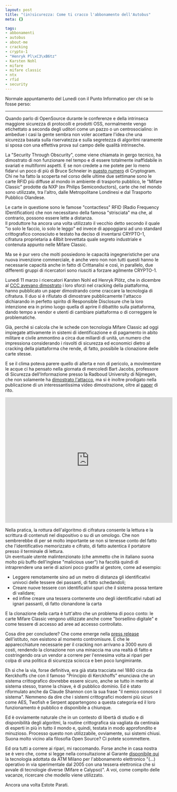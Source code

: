 ```yaml
--- 
layout: post
title: "(in)sicurezza: Come ti cracco l'abbonamento dell'Autobus"
meta: {}

tags: 
- abbonamenti
- autobus
- about-me
- cracking
- crypto-1
- "Henryk Pl\xC3\xB6tz"
- Karsten Nohl
- mifare
- mifare classic
- ntx
- rfid
- security
---
```

Normale appuntamento del Lunedì con il Punto Informatico per chi se lo fosse perso:  
  
---  
  
Quando parlo di OpenSource durante le conferenze e della intrinseca maggiore sicurezza di protocolli e prodotti OSS, normalmente vengo etichettato a seconda degli uditori come un pazzo o un centrosocialino: in ambedue i casi la gente sembra non voler accettare l'idea che una sicurezza basata sulla riservatezza e sulla segretezza di algoritmi raramente si sposa con una effettiva prova sul campo delle qualità intrinseche.  
  
La "Security Through Obscurity", come viene chiamata in gergo tecnico, ha dimostrato di non funzionare nel tempo e di essere totalmente inaffidabile in svariati e multiformi aspetti. E se non credete a me potete per lo meno fidarvi un poco di più di Bruce Schneier in [questo numero][1] di Cryptogram. Chi ne ha fatto la scoperta nel corso delle ultime due settimane sono le carte RFID più diffuse al mondo in ambiente di trasporto pubblico, le "Mifare Classic" prodotte da NXP (ex Philips Semiconductors), carte che nel mondo sono utilizzate, tra l'altro, dalle Metropolitane Londinesi e dal Trasporto Pubblico Olandese.  
  
Le carte in questione sono le famose "contactless" RFID (Radio Frequency IDentification) che non necessitano della famosa "strisciata" ma che, al contrario, possono essere lette a distanza.  
Il produttore ha ancora una volta utilizzato il vecchio detto secondo il quale "io solo le faccio, io solo le leggo" ed invece di appoggiarsi ad uno standard crittografico conosciuto e testato ha deciso di inventarsi CRYPTO-1, cifratura proprietaria a 48bit brevettata quale segreto industriale e contenuta appunto nelle Mifare Classic.  
  
Ma se è pur vero che molti possiedono le capacità ingegneristiche per una nuova invenzione commerciale, è anche vero non non tutti questi hanno le necessarie capacità anche in fatto di Crittanalisi e così, in parallelo, due differenti gruppi di ricercatori sono riusciti a forzare agilmente CRYPTO-1.  
  
Lunedì 11 marzo i ricercatori Karsten Nohl ed Henryk Plötz, che in dicembre al [CCC avevano dimostrato][2] i loro sforzi nel cracking della piattaforma, hanno pubblicato un paper dimostrando come craccare la tecnologia di cifratura. Il duo si è rifiutato di dimostrare pubblicamente l'attacco dichiarando in perfetto spirito di Responsible Disclosure che la loro intenzione era in primo luogo quella di aprire il dibattito sulla piattaforma, dando tempo a vendor e utenti di cambiare piattaforma o di correggere le problematiche.  
  
Già, perché si calcola che le schede con tecnologia Mifare Classic ad oggi impiegate attivamente in sistemi di identificazione e di pagamento in abito militare e civile ammontino a circa due miliardi di unità, un numero che impressiona considerando i risvolti di sicurezza ed economici dietro al cracking della piattaforma che rende, di fatto, possibile la clonazione delle carte stesse.  
  
E se il clima poteva parere quello di allerta e non di pericolo, a movimentare le acque ci ha pensato nella giornata di mercoledì Bart Jacobs, professore di Sicurezza dell'Informazione presso la Radboud University di Nijmegen, che non solamente ha [dimostrato l'attacco][3], ma si è inoltre prodigato nella publicazione di un interessantissima video dimostrazione, oltre al [paper][3] di rito.  
  
<object width="535" height="400"><param name="movie" value="http://www.youtube.com/v/NW3RGbQTLhE&rel=1"></param><param name="wmode" value="transparent"></param><embed src="http://www.youtube.com/v/NW3RGbQTLhE&rel=1" type="application/x-shockwave-flash" wmode="transparent" width="535" height="400"></embed></object>  
  
Nella pratica, la rottura dell'algoritmo di cifratura consente la lettura e la scrittura di contenuti nel dispositivo o su di un omologo. Che non sembrerebbe di per sé molto importante se non si tenesse conto del fatto che l'identificativo memorizzato e cifrato, di fatto autentica il portatore presso il terminale di lettura.  
Un eventuale utente malintenzionato (che ammetto che in italiano suona molto più buffo dell'inglese "malicious user") ha facoltà quindi di intraprendere una serie di azioni poco gradite al gestore, come ad esempio:  
  
* Leggere remotamente sino ad un metro di distanza gli identificativi univoci delle tessere dei passanti, di fatto schedandoli;  
* Creare nuove tessere con identificativi spuri che il sistema possa tentare di validare;  
* ed infine creare una tessera contenente uno degli identificativi rubati ad ignari passanti, di fatto clonandone la carta  
  
E la clonazione della carta è tutt'altro che un problema di poco conto: le carte Mifare Classic vengono utilizzate anche come "borsellino digitale" e come tessere di accesso ad aree ad accesso controllato.  
  
Cosa dire per concludere? Che come emerge nella [press release][4] dell'istituto, non esistono al momento contromisure. E che le apparecchiature necessarie per il cracking non arrivano a 3000 euro di costi, rendendo la clonazione non una minaccia ma una realtà di fatto e costringendo ora un vendor a correre per l'ennesima volta ai ripari per colpa di una politica di sicurezza sciocca e ben poco lungimirante.  
  
Eh sì che la via, forse definitiva, era già stata tracciata nel 1880 circa da Kerckhoffs che con il famoso "Principio di Kerckhoffs" enunciava che un sistema crittografico dovrebbe essere sicuro, anche se tutto in merito al sistema stesso, tranne la chiave, è di pubblico dominio. Ed è stato riformulato anche da Claude Shannon con la sua frase "il nemico conosce il sistema". Nemmeno da dire che i sistemi crittografici moderni più sicuri come AES, Twofish e Serpent appartengono a questa categoria ed il loro funzionamento è pubblico e disponibile a chiunque.  
  
Ed è ovviamente naturale che in un contesto di libertà di studio e di disponibilità degli algoritmi, la routine crittografica sia vagliata da centinaia di esperti in più in tutto il mondo e, quindi, testata in modo approfondito e minuzioso. Processo questo non utilizzabile, ovviamente, sui sistemi chiusi. Suona molto vicino alla filosofia Open Source? Ci potete scommettere.  
  
Ed ora tutti a correre ai ripari, mi raccomando. Forse anche in casa nostra se è vero che, come si legge nella consultazione al Garante [disponibile qui][5] la tecnologia adottata da ATM Milano per l'abbonamento elettronico "(...) operativo in via sperimentale dal 2005 con una tessera elettronica che si avvale di tecnologie diverse (Mifare e Calypso)". A voi, come compito delle vacanze, ricercare che modello viene utilizzato.  
  
Ancora una volta Estote Parati.

[1]: http://www.schneier.com/crypto-gram-0205.html#1
[2]: http://events.ccc.de/congress/2007/Fahrplan/events/2378.en.html
[3]: http://www.ru.nl/ds/research/rfid/
[4]: http://www2.ru.nl/media/pressrelease.pdf
[5]: http://www.garanteprivacy.it/garante/doc.jsp?ID=1339692

 
